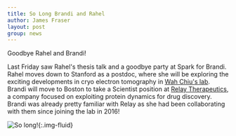 ```yaml
---
title: So Long Brandi and Rahel
author: James Fraser
layout: post
group: news
---
```


Goodbye Rahel and Brandi!

Last Friday saw Rahel's thesis talk and a goodbye party at Spark for Brandi. Rahel moves down to Stanford as a postdoc, where she will be exploring the exciting developments in cryo electron tomography in [Wah Chiu's lab](https://profiles.stanford.edu/wah-chiu). Brandi will move to Boston to take a Scientist position at [Relay Therapeutics](http://relaytx.com/), a company focused on exploiting protein dynamics for drug discovery. Brandi was already pretty familiar with Relay as she had been collaborating with them since joining the lab in 2016!

![So long!](/static/img/newss/brandi_rahel.jpg "So long!"){:.img-fluid}